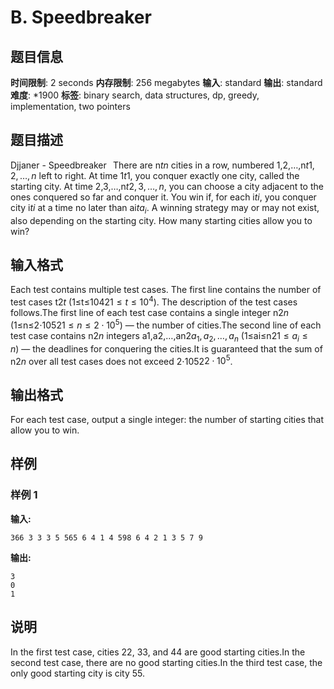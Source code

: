 # B. Speedbreaker

## 题目信息

**时间限制**: 2 seconds
**内存限制**: 256 megabytes
**输入**: standard
**输出**: standard
**难度**: *1900
**标签**: binary search, data structures, dp, greedy, implementation, two pointers

## 题目描述

Djjaner - Speedbreaker⠀There are n$t$$n$ cities in a row, numbered 1,2,…,n$t$$1, 2, \ldots, n$ left to right. At time 1$t$$1$, you conquer exactly one city, called the starting city. At time 2,3,…,n$t$$2, 3, \ldots, n$, you can choose a city adjacent to the ones conquered so far and conquer it. You win if, for each i$t$$i$, you conquer city i$t$$i$ at a time no later than ai$t$$a_i$. A winning strategy may or may not exist, also depending on the starting city. How many starting cities allow you to win?

## 输入格式

Each test contains multiple test cases. The first line contains the number of test cases t$2$$t$ (1≤t≤104$2$$1 \le t \le 10^4$). The description of the test cases follows.The first line of each test case contains a single integer n$2$$n$ (1≤n≤2⋅105$2$$1 \le n \le 2 \cdot 10^5$) — the number of cities.The second line of each test case contains n$2$$n$ integers a1,a2,…,an$2$$a_1, a_2, \ldots, a_n$ (1≤ai≤n$2$$1 \le a_i \le n$) — the deadlines for conquering the cities.It is guaranteed that the sum of n$2$$n$ over all test cases does not exceed 2⋅105$2$$2 \cdot 10^5$.

## 输出格式

For each test case, output a single integer: the number of starting cities that allow you to win.

## 样例

### 样例 1

**输入:**
```
366 3 3 3 5 565 6 4 1 4 598 6 4 2 1 3 5 7 9
```

**输出:**
```
3
0
1
```

## 说明

In the first test case, cities 2$2$, 3$3$, and 4$4$ are good starting cities.In the second test case, there are no good starting cities.In the third test case, the only good starting city is city 5$5$.
